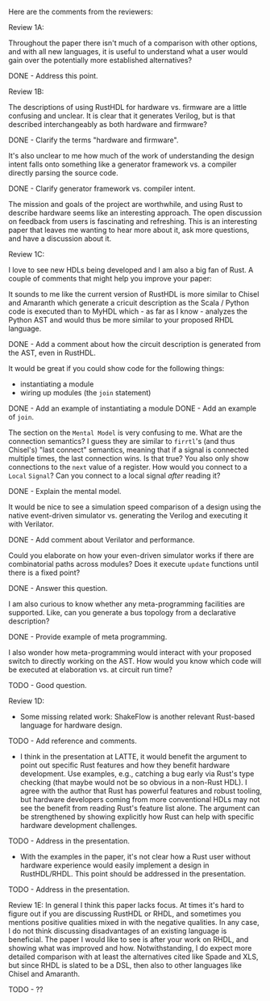 Here are the comments from the reviewers:


Review 1A:

Throughout the paper there isn't much of a comparison with other options, and with all new languages, it is useful to understand what a user would gain over the potentially more established alternatives?

DONE - Address this point.

Review 1B:

The descriptions of using RustHDL for hardware vs. firmware are a little confusing and unclear.  It is clear that it generates Verilog, but is that described interchangeably as both hardware and firmware? 

DONE - Clarify the terms "hardware and firmware".


It's also unclear to me how much of the work of understanding the design intent falls onto something like a generator framework vs. a compiler directly parsing the source code.  
 
DONE - Clarify generator framework vs. compiler intent.

 
The mission and goals of the project are worthwhile, and using Rust to describe hardware seems like an interesting approach.  The open discussion on feedback from users is fascinating and refreshing.  This is an interesting paper that leaves me wanting to hear more about it, ask more questions, and have a discussion about it.

Review 1C: 

I love to see new HDLs being developed and I am also a big fan of Rust. A couple of comments that might help you improve your paper:

It sounds to me like the current version of RustHDL is more similar to Chisel and Amaranth which generate a cricuit description as the Scala / Python code is executed than to MyHDL which - as far as I know - analyzes the Python AST and would thus be more similar to your proposed RHDL language.

DONE - Add a comment about how the circuit description is generated from the AST, even in RustHDL.


It would be great if you could show code for the following things:
- instantiating a module
- wiring up modules (the `join` statement)

DONE - Add an example of instantiating a module
DONE - Add an example of `join`.


The section on the `Mental Model` is  very confusing to me. What are the connection semantics? I guess they are similar to `firrtl`'s (and thus Chisel's) "last connect" semantics, meaning that if a signal is connected multiple times, the last connection wins. Is that true? You also only show connections to the `next` value of a register. How would you connect to a `Local` `Signal`? Can you connect to a local signal _after_ reading it?

DONE - Explain the mental model.


It would be nice to see a simulation speed comparison of a design using the native event-driven simulator vs. generating the Verilog and executing it with Verilator.

DONE - Add comment about Verilator and performance.

Could you elaborate on how your even-driven simulator works if there are combinatorial paths across modules? Does it execute `update` functions until there is a fixed point?

DONE - Answer this question.

I am also curious to know whether any meta-programming facilities are supported. Like, can you generate a bus topology from a declarative description? 

DONE - Provide example of meta programming.

I also wonder how meta-programming would interact with your proposed switch to directly working on the AST. How would you know which code will be executed at elaboration vs. at circuit run time?

TODO - Good question.


Review 1D:

* Some missing related work: ShakeFlow is another relevant Rust-based language
  for hardware design.

TODO - Add reference and comments.

* I think in the presentation at LATTE, it would benefit the argument to point
  out specific Rust features and how they benefit hardware development. Use
  examples, e.g., catching a bug early via Rust's type checking (that maybe
  would not be so obvious in a non-Rust HDL).  I agree with the author that Rust
  has powerful features and robust tooling, but hardware developers coming from
  more conventional HDLs may not see the benefit from reading Rust's feature
  list alone. The argument can be strengthened by showing explicitly how Rust
  can help with specific hardware development challenges.

TODO - Address in the presentation.

* With the examples in the paper, it's not clear how a Rust user without
  hardware experience would easily implement a design in RustHDL/RHDL. This
  point should be addressed in the presentation.

TODO - Address in the presentation.

  Review 1E:
  In general I think this paper lacks focus. At times it's hard to figure out if you are discussing RustHDL or RHDL, and sometimes you mentions positive qualities mixed in with the negative qualities. In any case, I do not think discussing disadvantages of an existing language is beneficial. The paper I would like to see is after your work on RHDL, and showing what was improved and how. Notwithstanding, I do expect more detailed comparison with at least the alternatives cited like Spade and XLS, but since RHDL is slated to be a DSL, then also to other languages like Chisel and Amaranth.

TODO - ??